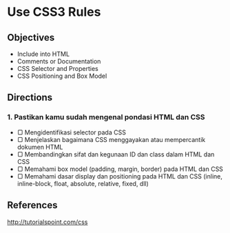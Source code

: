 # Use CSS3 Rules

## Objectives

- Include into HTML
- Comments or Documentation
- CSS Selector and Properties
- CSS Positioning and Box Model

## Directions

### 1. Pastikan kamu sudah mengenal pondasi HTML dan CSS

- ▢ Mengidentifikasi selector pada CSS
- ▢ Menjelaskan bagaimana CSS menggayakan atau mempercantik dokumen HTML
- ▢ Membandingkan sifat dan kegunaan ID dan class dalam HTML dan CSS
- ▢ Memahami box model (padding, margin, border) pada HTML dan CSS
- ▢ Memahami dasar display dan positioning pada HTML dan CSS (inline, inline-block, float, absolute, relative, fixed, dll)

## References

http://tutorialspoint.com/css
